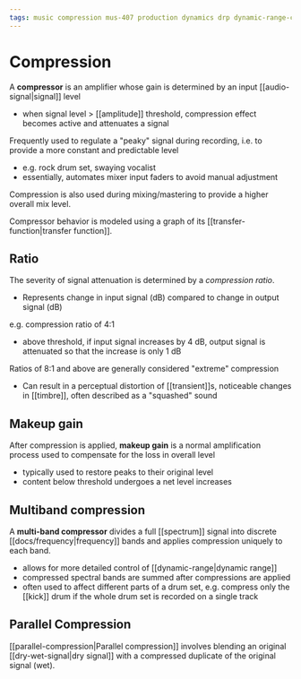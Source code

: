 ```yaml
---
tags: music compression mus-407 production dynamics drp dynamic-range-compression dynamic-range
---
```


# Compression

A **compressor** is an amplifier whose gain is determined by an input [[audio-signal|signal]] level

- when signal level > [[amplitude]] threshold, compression effect becomes active and attenuates a signal

Frequently used to regulate a "peaky" signal during recording, i.e. to provide a more constant and predictable level

- e.g. rock drum set, swaying vocalist
- essentially, automates mixer input faders to avoid manual adjustment

Compression is also used during mixing/mastering to provide a higher overall mix level.

Compressor behavior is modeled using a graph of its [[transfer-function|transfer function]].

## Ratio

The severity of signal attenuation is determined by a _compression ratio_.

- Represents change in input signal (dB) compared to change in output signal (dB)

e.g. compression ratio of 4:1

- above threshold, if input signal increases by 4 dB, output signal is attenuated so that the increase is only 1 dB

Ratios of 8:1 and above are generally considered "extreme" compression

- Can result in a perceptual distortion of [[transient]]s, noticeable changes in [[timbre]], often described as a "squashed" sound

## Makeup gain

After compression is applied, **makeup gain** is a normal amplification process used to compensate for the loss in overall level

- typically used to restore peaks to their original level
- content below threshold undergoes a net level increases

## Multiband compression

A **multi-band compressor** divides a full [[spectrum]] signal into discrete [[docs/frequency|frequency]] bands and applies compression uniquely to each band.

- allows for more detailed control of [[dynamic-range|dynamic range]]
- compressed spectral bands are summed after compressions are applied
- often used to affect different parts of a drum set, e.g. compress only the [[kick]] drum if the whole drum set is recorded on a single track

## Parallel Compression

[[parallel-compression|Parallel compression]] involves blending an original [[dry-wet-signal|dry signal]] with a compressed duplicate of the original signal (wet).

